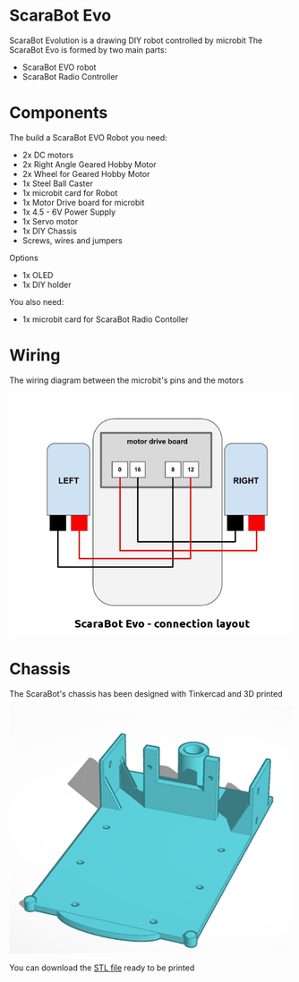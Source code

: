 # ScaraBot Evo
ScaraBot Evolution is a drawing DIY robot controlled by microbit
The ScaraBot Evo is formed by two main parts:
- ScaraBot EVO robot
- ScaraBot Radio Controller

# Components
The build a ScaraBot EVO Robot you need:
- 2x DC motors
- 2x Right Angle Geared Hobby Motor
- 2x Wheel for Geared Hobby Motor
- 1x Steel Ball Caster 
- 1x microbit card for Robot
- 1x Motor Drive board for microbit
- 1x 4.5 - 6V Power Supply  
- 1x Servo motor
- 1x DIY Chassis
- Screws, wires and jumpers

Options
- 1x OLED
- 1x DIY holder

You also need:
- 1x microbit card for ScaraBot Radio Contoller

# Wiring

The wiring diagram between the microbit's pins and the motors

![Wiring](ScarabotWiring.jpg)

# Chassis

The ScaraBot's chassis has been designed with Tinkercad and 3D printed

![Chassis](scarabotevo3D.png)

You can download the [STL file](https://github.com/cyberparra/Scarabotevo/blob/master/ScaraBot%20EVO.stl) ready to be printed  
